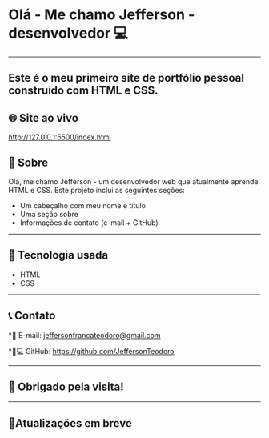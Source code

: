 # Olá - Me chamo Jefferson - desenvolvedor 💻
--------------------------------------------------
Este é o meu primeiro site de portfólio pessoal construído com HTML e CSS.
--------------

🌐 Site ao vivo
------------------------
http://127.0.0.1:5500/index.html

📖 Sobre
------------

Olá, me chamo Jefferson - um desenvolvedor web que atualmente aprende HTML e CSS.
Este projeto inclui as seguintes seções:

* Um cabeçalho com meu nome e título
* Uma seção sobre
* Informações de contato (e-mail + GitHub)

-------------------------------------------
🔧 Tecnologia usada
------------

* HTML
* CSS
--------------------------

📞 Contato
------------

*📧 E-mail: jeffersonfrancateodoro@gmail.com

*🧑💻 GitHub: https://github.com/JeffersonTeodoro

------------------------

🙏 Obrigado pela visita!
------------

------------------

🔋Atualizações em breve
------------


